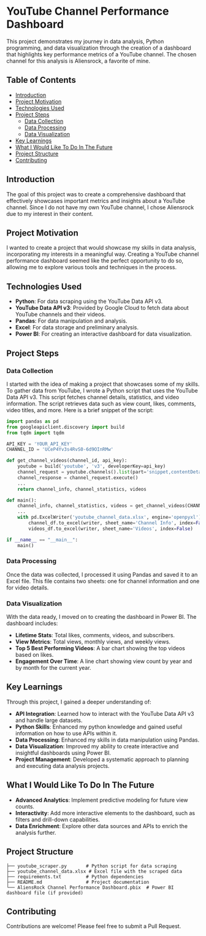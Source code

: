 
# YouTube Channel Performance Dashboard

This project demonstrates my journey in data analysis, Python programming, and data visualization through the creation of a dashboard that highlights key performance metrics of a YouTube channel. The chosen channel for this analysis is Aliensrock, a favorite of mine.

## Table of Contents

- [Introduction](#introduction)
- [Project Motivation](#project-motivation)
- [Technologies Used](#technologies-used)
- [Project Steps](#project-steps)
  - [Data Collection](#data-collection)
  - [Data Processing](#data-processing)
  - [Data Visualization](#data-visualization)
- [Key Learnings](#key-learnings)
- [What I Would Like To Do In The Future](#what-i-would-like-to-do-in-the-future)
- [Project Structure](#project-structure)
- [Contributing](#contributing)

## Introduction

The goal of this project was to create a comprehensive dashboard that effectively showcases important metrics and insights about a YouTube channel. Since I do not have my own YouTube channel, I chose Aliensrock due to my interest in their content.

## Project Motivation

I wanted to create a project that would showcase my skills in data analysis, incorporating my interests in a meaningful way. Creating a YouTube channel performance dashboard seemed like the perfect opportunity to do so, allowing me to explore various tools and techniques in the process.

## Technologies Used

- **Python**: For data scraping using the YouTube Data API v3.
- **YouTube Data API v3**: Provided by Google Cloud to fetch data about YouTube channels and their videos.
- **Pandas**: For data manipulation and analysis.
- **Excel**: For data storage and preliminary analysis.
- **Power BI**: For creating an interactive dashboard for data visualization.

## Project Steps

### Data Collection

I started with the idea of making a project that showcases some of my skills. To gather data from YouTube, I wrote a Python script that uses the YouTube Data API v3. This script fetches channel details, statistics, and video information. The script retrieves data such as view count, likes, comments, video titles, and more. Here is a brief snippet of the script:

```python
import pandas as pd
from googleapiclient.discovery import build
from tqdm import tqdm

API_KEY = 'YOUR_API_KEY'
CHANNEL_ID = 'UCeP4Yv3s4RvS0-6d9OInRMw'

def get_channel_videos(channel_id, api_key):
    youtube = build('youtube', 'v3', developerKey=api_key)
    channel_request = youtube.channels().list(part='snippet,contentDetails,statistics', id=channel_id)
    channel_response = channel_request.execute()
    ...
    return channel_info, channel_statistics, videos

def main():
    channel_info, channel_statistics, videos = get_channel_videos(CHANNEL_ID, API_KEY)
    ...
    with pd.ExcelWriter('youtube_channel_data.xlsx', engine='openpyxl') as writer:
        channel_df.to_excel(writer, sheet_name='Channel Info', index=False)
        videos_df.to_excel(writer, sheet_name='Videos', index=False)

if __name__ == "__main__":
    main()
```

### Data Processing

Once the data was collected, I processed it using Pandas and saved it to an Excel file. This file contains two sheets: one for channel information and one for video details.

### Data Visualization

With the data ready, I moved on to creating the dashboard in Power BI. The dashboard includes:

- **Lifetime Stats**: Total likes, comments, videos, and subscribers.
- **View Metrics**: Total views, monthly views, and weekly views.
- **Top 5 Best Performing Videos**: A bar chart showing the top videos based on likes.
- **Engagement Over Time**: A line chart showing view count by year and by month for the current year.

## Key Learnings

Through this project, I gained a deeper understanding of:

- **API Integration**: Learned how to interact with the YouTube Data API v3 and handle large datasets.
-  **Python Skills**: Enhanced my python knowledge and gained useful information on how to use APIs within it.
- **Data Processing**: Enhanced my skills in data manipulation using Pandas.
- **Data Visualization**: Improved my ability to create interactive and insightful dashboards using Power BI.
- **Project Management**: Developed a systematic approach to planning and executing data analysis projects.

## What I Would Like To Do In The Future

- **Advanced Analytics**: Implement predictive modeling for future view counts.
- **Interactivity**: Add more interactive elements to the dashboard, such as filters and drill-down capabilities.
- **Data Enrichment**: Explore other data sources and APIs to enrich the analysis further.

## Project Structure

```
├── youtube_scraper.py       # Python script for data scraping
├── youtube_channel_data.xlsx # Excel file with the scraped data
├── requirements.txt         # Python dependencies
├── README.md                # Project documentation
└── AliensRock Channel Performance Dashboard.pbix  # Power BI dashboard file (if provided)
```

## Contributing

Contributions are welcome! Please feel free to submit a Pull Request.

